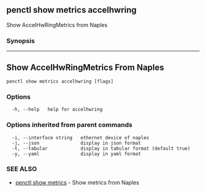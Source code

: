 ## penctl show metrics accelhwring

Show AccelHwRingMetrics from Naples

### Synopsis



---------------------------------
 Show AccelHwRingMetrics From Naples 
---------------------------------


```
penctl show metrics accelhwring [flags]
```

### Options

```
  -h, --help   help for accelhwring
```

### Options inherited from parent commands

```
  -i, --interface string   ethernet device of naples
  -j, --json               display in json format
  -t, --tabular            display in tabular format (default true)
  -y, --yaml               display in yaml format
```

### SEE ALSO
* [penctl show metrics](penctl_show_metrics.md)	 - Show metrics from Naples

